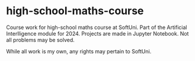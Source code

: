 # high-school-maths-course

Course work for high-school maths course at SoftUni. Part of the Artificial Interlligence module for 2024. Projects are made in Jupyter Notebook. Not all problems may be solved.

While all work is my own, any rights may pertain to SoftUni.
